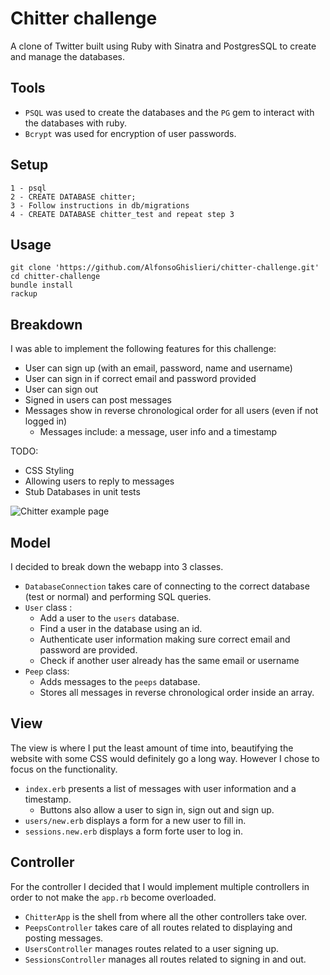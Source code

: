 Chitter challenge
========
A clone of Twitter built using Ruby with Sinatra and PostgresSQL to create and manage the databases.

Tools
----
- `PSQL` was used to create the databases and the `PG` gem to interact with the databases with ruby.
- `Bcrypt` was used for encryption of user passwords.

Setup
----
```
1 - psql
2 - CREATE DATABASE chitter;
3 - Follow instructions in db/migrations
4 - CREATE DATABASE chitter_test and repeat step 3
```

Usage
----
```
git clone 'https://github.com/AlfonsoGhislieri/chitter-challenge.git'
cd chitter-challenge
bundle install
rackup
```

Breakdown
----
I was able to implement the following features for this challenge:
- User can sign up (with an email, password, name and username)
- User can sign in if correct email and password provided
- User can sign out
- Signed in users can post messages
- Messages show in reverse chronological order for all users (even if not logged in)
  - Messages include: a  message, user info and a timestamp


TODO:
- CSS Styling
- Allowing users to reply to messages
- Stub Databases in unit tests

![Chitter example page](https://i.ibb.co/rGZ70cv/Screenshot-2021-12-12-at-17-44-38.png)

Model
-----
I decided to break down the webapp into 3 classes.
- `DatabaseConnection` takes care of connecting to the correct database (test or normal) and performing SQL queries.
- `User` class :
  - Add a user to the `users` database.
  - Find a user in the database using an id.
  - Authenticate user information making sure correct email and password are provided.
  - Check if another user already has the same email or username
- `Peep` class:
  - Adds messages to the `peeps` database.
  - Stores all messages in reverse chronological order inside an array.

View
-----
The view is where I put the least amount of time into, beautifying the website with some CSS would definitely go a long way. However I chose to focus on the functionality.

- `index.erb` presents a list of messages with user information and a timestamp.
  - Buttons also allow a user to sign in, sign out and sign up.
- `users/new.erb` displays a form for a new user to fill in.
- `sessions.new.erb` displays a form forte user to log in.

Controller
-----
For the controller I decided that I would implement multiple controllers in order to not make the `app.rb` become overloaded.


- `ChitterApp` is the shell from where all the other controllers take over.
- `PeepsController` takes care of all routes related to displaying and posting messages.
- `UsersController` manages routes related to a user signing up.
- `SessionsController` manages all routes related to signing in and out.
